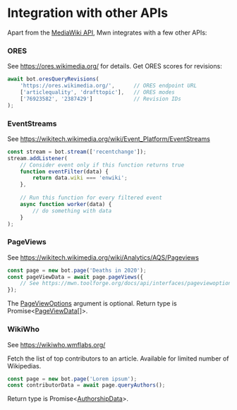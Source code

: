 # Integration with other APIs

Apart from the [MediaWiki API](https://www.mediawiki.org/wiki/API:Main_page), Mwn integrates with a few other APIs:

### ORES
See https://ores.wikimedia.org/ for details.
Get ORES scores for revisions:
```js
await bot.oresQueryRevisions(
	'https://ores.wikimedia.org/',		// ORES endpoint URL
	['articlequality', 'drafttopic'],	// ORES modes       
	['76923582', '2387429']				// Revision IDs
);
```


### EventStreams
See https://wikitech.wikimedia.org/wiki/Event_Platform/EventStreams
```js
const stream = bot.stream(['recentchange']);
stream.addListener(
	// Consider event only if this function returns true
	function eventFilter(data) {
		return data.wiki === 'enwiki';
	},
	
	// Run this function for every filtered event
	async function worker(data) {
		// do something with data
	}
);
```

### PageViews
See https://wikitech.wikimedia.org/wiki/Analytics/AQS/Pageviews
```js
const page = new bot.page('Deaths in 2020');
const pageViewData = await page.pageViews({
	// See https://mwn.toolforge.org/docs/api/interfaces/pageviewoptions.html for available options
});
```
The [PageViewOptions](https://mwn.toolforge.org/docs/api/interfaces/pageviewoptions.html) argument is optional. Return type is Promise<<a href="https://mwn.toolforge.org/docs/api/interfaces/pageviewdata.html">PageViewData</a>[]>.

### WikiWho
See https://wikiwho.wmflabs.org/

Fetch the list of top contributors to an article. Available for limited number of Wikipedias.

```js
const page = new bot.page('Lorem ipsum');
const contributorData = await page.queryAuthors();
```
Return type is Promise<<a href="https://mwn.toolforge.org/docs/api/interfaces/authorshipdata.html)">AuthorshipData</a>>.
